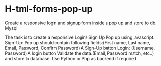 # H-tml-forms-pop-up
Create a responsive login and signup form inside a pop up and store to db. Mysql

The task is to create a responsive Login/ Sign Up Pop up using javascript.
Sign-Up:
Pop up should contain following fields:(First name, Last name, Email, Password, Confirm Password)
A Sign-Up button
Login:
(Username, Password)
A login button
Validate the data.(Email, Password match, etc..) and store to database.
Use Python or Php as backend if required
